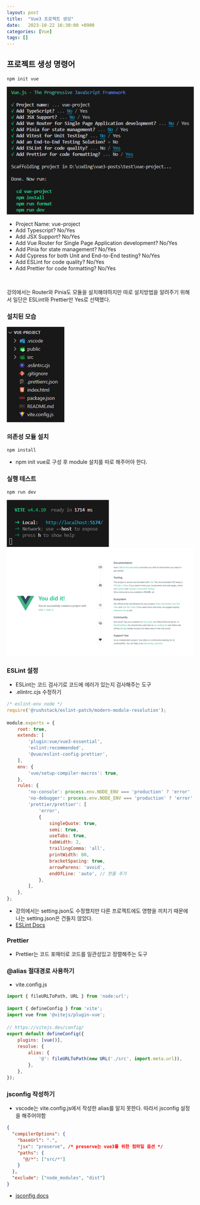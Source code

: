 ```yaml
---
layout: post
title:  "Vue3 프로젝트 생성"
date:   2023-10-22 16:30:00 +0900
categories: [Vue]
tags: []
---
```


## 프로젝트 생성 명령어
```shell
npm init vue
```

<div>
    <img src="/assets/img/2023-10-22/npm_vue_init_img.png" alt="npm init vue" />
</div>

- Project Name: vue-project 
- Add Typescript? No/Yes 
- Add JSX Support? No/Yes
- Add Vue Router for Single Page Application development? No/Yes 
- Add Pinia for state management? No/Yes
- Add Cypress for both Unit and End-to-End testing? No/Yes
- Add ESLint for code quality? No/Yes
- Add Prettier for code formatting? No/Yes
<br/>
<p>
강의에서는 Router와 Pinia도 모듈을 설치해야하지만 따로 설치방법을 알려주기 위해서 일단은 ESLint와 Prettier만 Yes로 선택했다.
</p>

### 설치된 모습
<img src="/assets/img/2023-10-22/vue_init_setup_after.png" alt="vue init folder structure" />

### 의존성 모듈 설치
```shell
npm install
```
- npm init vue로 구성 후 module 설치를 따로 해주어야 한다.

### 실행 테스트
```shell
npm run dev
```
<img src="/assets/img/2023-10-22/vue_npm_run_dev.png" alt="vue npm run serve" />

<div>
    <img src="/assets/img/2023-10-22/vue_npm_run_dev_browser.png" alt="vue run" />
</div>

### ESLint 설정
- ESLint는 코드 검사기로 코드에 에러가 있는지 검사해주는 도구
- .elintrc.cjs 수정하기

```javascript
/* eslint-env node */
require('@rushstack/eslint-patch/modern-module-resolution');

module.exports = {
	root: true,
	extends: [
		'plugin:vue/vue3-essential',
		'eslint:recommended',
		'@vue/eslint-config-prettier',
	],
	env: {
		'vue/setup-compiler-macros': true,
	},
	rules: {
		'no-console': process.env.NODE_ENV === 'production' ? 'error' : 'off',
		'no-debugger': process.env.NODE_ENV === 'production' ? 'error' : 'off',
		'prettier/prettier': [
			'error',
			{
				singleQuote: true,
				semi: true,
				useTabs: true,
				tabWidth: 2,
				trailingComma: 'all',
				printWidth: 80,
				bracketSpacing: true,
				arrowParens: 'avoid',
				endOfLine: 'auto', // 한줄 추가
			},
		],
	},
};
```
- 강의에서는 setting.json도 수정했지만 다른 프로젝트에도 영향을 끼치기 때문에 나는 setting.json은 건들지 않았다.
- [ESLint Docs](https://eslint.org/docs/latest/)

### Prettier
- Prettier는 코드 포매터로 코드를 일관성있고 정렬해주는 도구

### @alias 절대경로 사용하기
- vite.config.js
```javascript
import { fileURLToPath, URL } from 'node:url';

import { defineConfig } from 'vite';
import vue from '@vitejs/plugin-vue';

// https://vitejs.dev/config/
export default defineConfig({
	plugins: [vue()],
	resolve: {
		alias: {
			'@': fileURLToPath(new URL('./src', import.meta.url)),
		},
	},
});
```

### jsconfig 작성하기
- vscode는 vite.config.js에서 작성한 alias를 알지 못한다. 따라서 jsconfig 설정을 해주어야함
```json
{
  "compilerOptions": {
    "baseUrl": ".",
    "jsx": "preserve", /* preserve는 vue3를 위한 컴파일 옵션 */
    "paths": {
      "@/*": ["src/*"]
    }
  },
  "exclude": ["node_modules", "dist"]
}
```
- [jsconfig docs](https://code.visualstudio.com/docs/languages/jsconfig)
